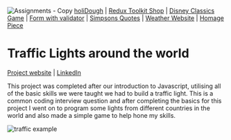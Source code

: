 ![Assignments - Copy](https://github.com/Sacha1995/traffic-light/assets/169173663/a8c9d4f4-23a7-494d-be72-065fd8675040)
[holiDough]( https://github.com/Sacha1995/holiDough-front-end) | [Redux Toolkit Shop]( https://github.com/Sacha1995/redux-toolbox-shop) | [Disney Classics Game]( https://github.com/Sacha1995/disney) | [Form with validator](https://github.com/Sacha1995/form-validator) | [Simpsons Quotes]( https://github.com/Sacha1995/simpsons) | [Weather Website]( https://github.com/Sacha1995/Weather-Website) | [Homage Piece]( https://github.com/Sacha1995/thirdspacelearning)

# Traffic Lights around the world
[Project website]( https://trafficlightandgame.netlify.app/) | [LinkedIn](https://www.linkedin.com/in/sachauijlen/)

This project was completed after our introduction to Javascript, utilising all of the basic skills we were taught we had to build a traffic light. This is a common coding interview question and after completing the basics for this project I went on to program some lights from different countries in the world and also made a simple game to help hone my skills.

![traffic example](https://github.com/Sacha1995/traffic-light/assets/169173663/67cc8041-292e-46bc-9019-b8525b2d08f9)
